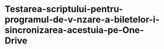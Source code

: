 # Testarea-scriptului-pentru-programul-de-v-nzare-a-biletelor-i-sincronizarea-acestuia-pe-One-Drive
